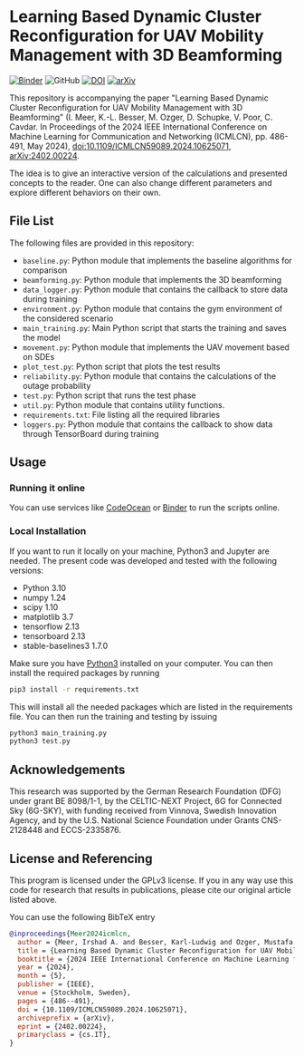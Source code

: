 # Learning Based Dynamic Cluster Reconfiguration for UAV Mobility Management with 3D Beamforming

[![Binder](https://mybinder.org/badge_logo.svg)](https://mybinder.org/v2/gh/Irshadmeer/ICMLCN-2024-Dynamic-Clustering)
![GitHub](https://img.shields.io/github/license/Irshadmeer/ICMLCN-2024-Dynamic-Clustering)
[![DOI](https://img.shields.io/badge/doi-10.1109/ICMLCN59089.2024.10625071-informational)](https://doi.org/10.1109/ICMLCN59089.2024.10625071)
[![arXiv](https://img.shields.io/badge/arXiv-2402.00224-informational)](https://arxiv.org/abs/2402.00224)


This repository is accompanying the paper "Learning Based Dynamic Cluster
Reconfiguration for UAV Mobility Management with 3D Beamforming" (I. Meer,
K.-L. Besser, M. Ozger, D. Schupke, V. Poor, C. Cavdar. In Proceedings of the
2024 IEEE International Conference on Machine Learning for Communication and
Networking (ICMLCN), pp. 486-491, May 2024),
[doi:10.1109/ICMLCN59089.2024.10625071](https://doi.org/10.1109/ICMLCN59089.2024.10625071),
[arXiv:2402.00224](https://arxiv.org/abs/2402.00224).

The idea is to give an interactive version of the calculations and presented
concepts to the reader. One can also change different parameters and explore
different behaviors on their own.


## File List
The following files are provided in this repository:

- `baseline.py`: Python module that implements the baseline algorithms for
  comparison
- `beamforming.py`: Python module that implements the 3D beamforming
- `data_logger.py`: Python module that contains the callback to store data
  during training
- `environment.py`: Python module that contains the gym environment of the
  considered scenario
- `main_training.py`: Main Python script that starts the training and saves the
  model
- `movement.py`: Python module that implements the UAV movement based on SDEs
- `plot_test.py`: Python script that plots the test results
- `reliability.py`: Python module that contains the calculations of the outage
  probability
- `test.py`: Python script that runs the test phase
- `util.py`: Python module that contains utility functions.
- `requirements.txt`: File listing all the required libraries
-  `loggers.py`: Python module that contains the callback to show data through TensorBoard during training
## Usage
### Running it online
You can use services like [CodeOcean](https://codeocean.com) or
[Binder](https://mybinder.org/v2/gh/Irshadmeer/ICMLCN-2024-Dynamic-Clustering/HEAD)
to run the scripts online.

### Local Installation
If you want to run it locally on your machine, Python3 and Jupyter are needed.
The present code was developed and tested with the following versions:

- Python 3.10
- numpy 1.24
- scipy 1.10
- matplotlib 3.7
- tensorflow 2.13
- tensorboard 2.13
- stable-baselines3 1.7.0


Make sure you have [Python3](https://www.python.org/downloads/) installed on
your computer.
You can then install the required packages by running
```bash
pip3 install -r requirements.txt
```
This will install all the needed packages which are listed in the requirements 
file. 
You can then run the training and testing by issuing
```bash
python3 main_training.py
python3 test.py
```


## Acknowledgements
This research was supported by the German Research Foundation (DFG) under grant
BE 8098/1-1, by the CELTIC-NEXT Project, 6G for Connected Sky (6G-SKY), with
funding received from Vinnova, Swedish Innovation Agency, and by the U.S.
National Science Foundation under Grants CNS-2128448 and ECCS-2335876.


## License and Referencing
This program is licensed under the GPLv3 license. If you in any way use this
code for research that results in publications, please cite our original
article listed above.

You can use the following BibTeX entry
```bibtex
@inproceedings{Meer2024icmlcn,
  author = {Meer, Irshad A. and Besser, Karl-Ludwig and Ozger, Mustafa and Schupke, Dominic and Poor, H. Vincent and Cavdar, Cicek},
  title = {Learning Based Dynamic Cluster Reconfiguration for UAV Mobility Management With 3D Beamforming},
  booktitle = {2024 IEEE International Conference on Machine Learning for Communication and Networking (ICMLCN)},
  year = {2024},
  month = {5},
  publisher = {IEEE},
  venue = {Stockholm, Sweden},
  pages = {486--491},
  doi = {10.1109/ICMLCN59089.2024.10625071},
  archiveprefix = {arXiv},
  eprint = {2402.00224},
  primaryclass = {cs.IT},
}
```
